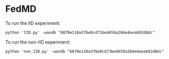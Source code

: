 # FedMD

To run the IID experiment:
<pre><code>python 'IID.py' -wandb "6870e110a376e0cd73be4659a284e4eea692d8dc"</pre></code>

To run the non-IID experiment:
<pre><code>python 'non_IID.py' -wandb "6870e110a376e0cd73be4659a284e4eea692d8dc"</pre></code>
